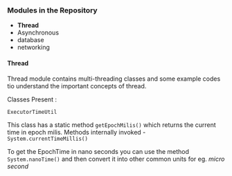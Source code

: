### Modules in the Repository ###


* **Thread**
* Asynchronous
* database
* networking


#### Thread ####  

Thread module contains multi-threading classes and some example codes tio understand the important concepts of thread.

Classes Present :

`ExecutorTimeUtil` 

This class has a static method `getEpochMilis()` which returns the current time in epoch milis. 
Methods internally invoked - `System.currentTimeMillis()` 

To get the EpochTime in nano seconds you can use the method `System.nanoTime()` and then convert it into other common units for eg. _micro second_


